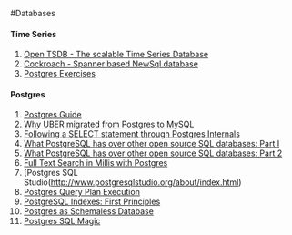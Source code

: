 #Databases

#### Time Series 
1. [Open TSDB - The scalable Time Series Database](http://opentsdb.net/index.html)
2. [Cockroach - Spanner based NewSql database](https://github.com/cockroachdb/cockroach#running-cockroachdb-locally)
3. [Postgres Exercises](https://pgexercises.com/gettingstarted.html)

#### Postgres
1. [Postgres Guide](http://www.postgresguide.com/)
2. [Why UBER migrated from Postgres to MySQL](https://eng.uber.com/mysql-migration/)
3. [Following a SELECT statement through Postgres Internals](http://patshaughnessy.net/2014/10/13/following-a-select-statement-through-postgres-internals)
4. [What PostgreSQL has over other open source SQL databases: Part I](https://www.compose.com/articles/what-postgresql-has-over-other-open-source-sql-databases/)
5. [What PostgreSQL has over other open source SQL databases: Part 2 ](https://www.compose.com/articles/what-postgresql-has-over-other-open-source-sql-databases-part-ii/)
6. [Full Text Search in Millis with Postgres](https://blog.lateral.io/2015/05/full-text-search-in-milliseconds-with-postgresql/)
7. [Postgres SQL Studio(http://www.postgresqlstudio.org/about/index.html)
8. [Postgres Query Plan Execution](http://tatiyants.com/postgres-query-plan-visualization/)
9. [PostgreSQL Indexes: First Principles](https://ieftimov.com/postgresql-indexes-first-principles)
10. [Postgres as Schemaless Database](https://wiki.postgresql.org/images/b/b4/Pg-as-nosql-pgday-fosdem-2013.pdf)
11. [Postgres SQL Magic](http://goto.project-a.com/postgresql-magic/)
